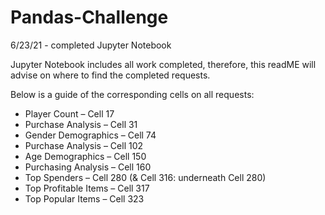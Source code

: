 # Pandas-Challenge

6/23/21 - completed Jupyter Notebook

Jupyter Notebook includes all work completed, therefore, this readME will advise on where to find the completed requests.

Below is a guide of the corresponding cells on all requests:

- Player Count – Cell 17 
- Purchase Analysis – Cell 31
- Gender Demographics – Cell 74
- Purchase Analysis – Cell 102
- Age Demographics – Cell 150
- Purchasing Analysis – Cell 160
- Top Spenders – Cell 280 (& Cell 316: underneath Cell 280)
- Top Profitable Items – Cell 317
- Top Popular Items – Cell 323

